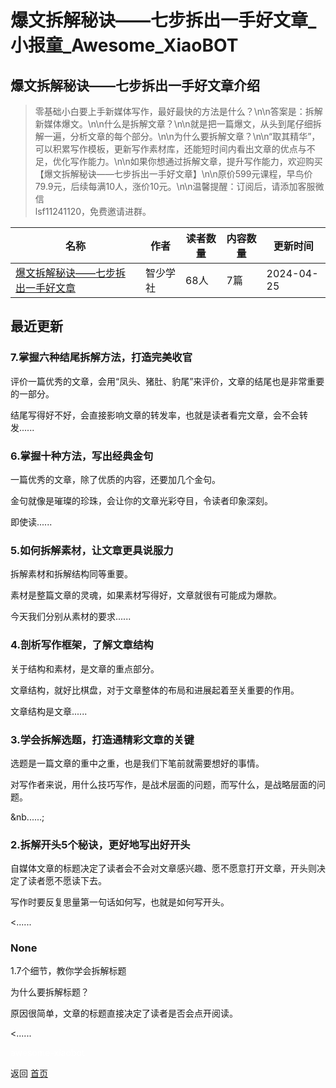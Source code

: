 # 爆文拆解秘诀——七步拆出一手好文章_小报童_Awesome_XiaoBOT

## 爆文拆解秘诀——七步拆出一手好文章介绍
> 零基础小白要上手新媒体写作，最好最快的方法是什么？\n\n答案是：拆解新媒体爆文。\n\n什么是拆解文章？\n\n就是把一篇爆文，从头到尾仔细拆解一遍，分析文章的每个部分。\n\n为什么要拆解文章？\n\n“取其精华”，可以积累写作模板，更新写作素材库，还能短时间内看出文章的优点与不足，优化写作能力。\n\n如果你想通过拆解文章，提升写作能力，欢迎购买【爆文拆解秘诀——七步拆出一手好文章】\n\n原价599元课程，早鸟价79.9元，后续每满10人，涨价10元。\n\n温馨提醒：订阅后，请添加客服微信  
lsf11241120，免费邀请进群。  
  


|名称|作者|读者数量|内容数量|更新时间|
|---|---|---|---|---|
|[爆文拆解秘诀——七步拆出一手好文章](https://xiaobot.net/p/20240416?refer=9c3f1c95-a052-465a-9902-f6d75080262a)|智少学社|68人|7篇|2024-04-25|

## 最近更新
### 7.掌握六种结尾拆解方法，打造完美收官

评价一篇优秀的文章，会用“凤头、猪肚、豹尾”来评价，文章的结尾也是非常重要的一部分。



结尾写得好不好，会直接影响文章的转发率，也就是读者看完文章，会不会转发......

### 6.掌握十种方法，写出经典金句

一篇优秀的文章，除了优质的内容，还要加几个金句。



金句就像是璀璨的珍珠，会让你的文章光彩夺目，令读者印象深刻。



即使读......

### 5.如何拆解素材，让文章更具说服力

拆解素材和拆解结构同等重要。



素材是整篇文章的灵魂，如果素材写得好，文章就很有可能成为爆款。



今天我们分别从素材的要求......

### 4.剖析写作框架，了解文章结构

关于结构和素材，是文章的重点部分。



文章结构，就好比棋盘，对于文章整体的布局和进展起着至关重要的作用。



文章结构是文章......

### 3.学会拆解选题，打造通精彩文章的关键

选题是一篇文章的重中之重，也是我们下笔前就需要想好的事情。



对写作者来说，用什么技巧写作，是战术层面的问题，而写什么，是战略层面的问题。

&nb......;

### 2.拆解开头5个秘诀，更好地写出好开头

自媒体文章的标题决定了读者会不会对文章感兴趣、愿不愿意打开文章，开头则决定了读者愿不愿读下去。



写作时要反复思量第一句话如何写，也就是如何写开头。

<......

### None

1.7个细节，教你学会拆解标题



为什么要拆解标题？



原因很简单，文章的标题直接决定了读者是否会点开阅读。

 <......


<a href="https://github.com/Reno9527/awesome-xiaobot" style="color: white; text-decoration: none;">awesome-xiaobot</a>

返回 [首页](../README.md)
